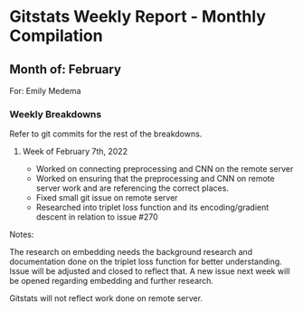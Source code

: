 # Gitstats Weekly Report - Monthly Compilation

## Month of: February

For: Emily Medema

### Weekly Breakdowns

Refer to git commits for the rest of the breakdowns.

1) Week of February 7th, 2022

   - Worked on connecting preprocessing and CNN on the remote server
   - Worked on ensuring that the preprocessing and CNN on remote server work and are referencing the correct places.
   - Fixed small git issue on remote server
   - Researched into triplet loss function and its encoding/gradient descent in relation to issue #270

Notes:

The research on embedding needs the background research and documentation done on the triplet loss function for better understanding. Issue will be adjusted and closed to reflect that. A new issue next week will be opened regarding embedding and further research.

Gitstats will not reflect work done on remote server.
